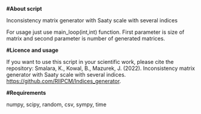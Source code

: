 **#About script**

Inconsistency matrix generator with Saaty scale with several indices

For usage just use main_loop(int,int) function.
First parameter is size of matrix and second parameter is number of generated matrices.


**#Licence and usage**

If you want to use this script in your scientific work, please cite the repository:
Smalara, K., Kowal, B., Mazurek, J. (2022). Inconsistency matrix generator with Saaty scale with several indices. https://github.com/RIIPCM/Indices_generator.

**#Requirements**

numpy, scipy, random, csv, sympy, time
